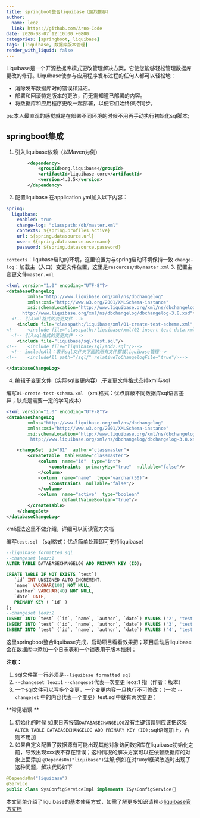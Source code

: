 ```yaml
---
title: springboot整合liquibase（强烈推荐）
author:
  name: leoz
  link: https://github.com/Arno-Code
date: 2020-08-07 12:10:00 +0800
categories: [springboot, liquibase]
tags: [liquibase, 数据库版本管理]
render_with_liquid: false
---
```


Liquibase是一个开源数据库模式更改管理解决方案，它使您能够轻松管理数据库更改的修订。Liquibase使参与应用程序发布过程的任何人都可以轻松地：

* 消除发布数据库时的错误和延迟。
* 部署和回滚特定版本的更改，而无需知道已部署的内容。
* 将数据库和应用程序更改一起部署，以便它们始终保持同步。

ps:本人最直观的感觉就是在部署不同环境的时候不用再手动执行初始化sql脚本;

## springboot集成
1. 引入liquibase依赖（以Maven为例）
```xml
        <dependency>
            <groupId>org.liquibase</groupId>
            <artifactId>liquibase-core</artifactId>
            <version>4.3.5</version>
        </dependency>
```
2. 配置liquibase 在application.yml加入以下内容：
```yaml
spring:
  liquibase:
    enabled: true
    change-log: "classpath:/db/master.xml"
    contexts: ${spring.profiles.active}
    url: ${spring.datasource.url}
    user: ${spring.datasource.username}
    password: ${spring.datasource.password}
```
`contexts`：liqubase启动的环境，这里设置为与spring启动环境保持一致
`change-log`：加载主（入口）变更文件位置，这里是`resources/db/master.xml`
3. 配置主变更文件`master.xml`
```xml
<?xml version="1.0" encoding="UTF-8"?>
<databaseChangeLog
        xmlns="http://www.liquibase.org/xml/ns/dbchangelog"
        xmlns:xsi="http://www.w3.org/2001/XMLSchema-instance"
        xsi:schemaLocation="http://www.liquibase.org/xml/ns/dbchangelog
	  http://www.liquibase.org/xml/ns/dbchangelog/dbchangelog-3.8.xsd">
  <!-- 引入xml格式的变更文件 -->
    <include file="classpath:/liquibase/xml/01-create-test-schema.xml" relativeToChangelogFile="false"></include>
<!--    <include file="classpath:/liquibase/xml/02-insert-test-data.xml" relativeToChangelogFile="false"></include>-->
  <!-- 引入sql格式的变更文件 -->
    <include file="liquibase/sql/test.sql"/>
<!--    <include file="liquibase/sql/add2.sql"/>-->
  <!-- includeAll：表示sql文件夹下面的所有文件都被liquibase管理-->
<!--    <includeAll path="/sql/" relativeToChangelogFile="true"/>-->

</databaseChangeLog>
```
4. 编辑子变更文件（实际sql变更内容）,子变更文件格式支持xml与sql

编写`01-create-test-schema.xml` （xml格式：优点屏蔽不同数据库sql语言差异；缺点是需要一定的学习成本）
```xml
<?xml version="1.0" encoding="UTF-8"?>
<databaseChangeLog
        xmlns="http://www.liquibase.org/xml/ns/dbchangelog"
        xmlns:xsi="http://www.w3.org/2001/XMLSchema-instance"
        xsi:schemaLocation="http://www.liquibase.org/xml/ns/dbchangelog
         http://www.liquibase.org/xml/ns/dbchangelog/dbchangelog-3.8.xsd">

    <changeSet  id="01"  author="classmaster">
        <createTable  tableName="classmaster">
            <column  name="id"  type="int">
                <constraints  primaryKey="true"  nullable="false"/>
            </column>
            <column  name="name"  type="varchar(50)">
                <constraints  nullable="false"/>
            </column>
            <column  name="active"  type="boolean"
                     defaultValueBoolean="true"/>
        </createTable>
    </changeSet>
</databaseChangeLog>
```
xml语法这里不做介绍，详细可以阅读官方文档

编写`test.sql` （sql格式：优点简单处理即可支持liquibase）
```sql
--liquibase formatted sql
--changeset leoz:1
ALTER TABLE DATABASECHANGELOG ADD PRIMARY KEY (ID);

CREATE TABLE IF NOT EXISTS `test`(
   `id` INT UNSIGNED AUTO_INCREMENT,
   `name` VARCHAR(100) NOT NULL,
   `author` VARCHAR(40) NOT NULL,
   `date` DATE,
   PRIMARY KEY ( `id` )
);
--changeset leoz:2
INSERT INTO `test` (`id`, `name`, `author`, `date`) VALUES ('2', 'test', 'admin', '2021-10-14');
INSERT INTO `test` (`id`, `name`, `author`, `date`) VALUES ('3', 'test', 'admin', '2021-10-14');
INSERT INTO `test` (`id`, `name`, `author`, `date`) VALUES ('4', 'test', 'admin', '2021-10-14');
```
这里springboot整合liquibase完成，启动项目看看效果把；项目启动后liquibase会在数据库中添加一个日志表和一个锁表用于版本控制；

**注意：**
1. sql文件第一行必须是`--liquibase formatted sql`
2. `--changeset leoz:1`    `--changeset`代表一次变更 leoz:1  指（作者：版本）
3. 一个sql文件可以写多个变更，一个变更内容一旦执行不可修改；（一次 `--changeset` 中的内容代表一个变更）test.sql中就有两次变更；

**常见错误 **
1. 初始化的时候 如果日志报错`DATABASECHANGELOG`没有主键错误则应该把这条`ALTER TABLE DATABASECHANGELOG ADD PRIMARY KEY (ID);`sql语句加上，否则不用加
2. 如果自定义配置了数据源有可能出现其他对象访问数据库在liquibase初始化之前，导致出现xxx表不存在错误；这种情况的解决方案可以在依赖数据库的对象上面添加
   `@DependsOn("liquibase")`注解;例如在对ruoyi框架改造时出现了这种问题，解决代码如下
```java
@DependsOn("liquibase")
@Service
public class SysConfigServiceImpl implements ISysConfigService{}
```
本文简单介绍了liquibase的基本使用方式，如需了解更多知识请移步[liquibase官方文档](https://docs.liquibase.com/concepts/home.html)
